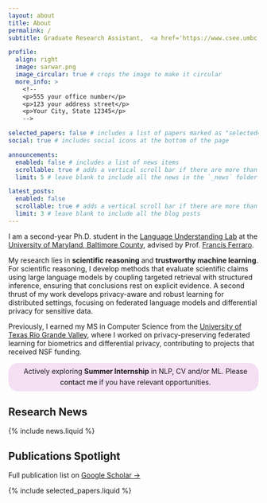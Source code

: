 ```yaml
---
layout: about
title: About
permalink: /
subtitle: Graduate Research Assistant,  <a href='https://www.csee.umbc.edu/'>University of Maryland Baltimore County</a>.

profile:
  align: right
  image: sarwar.png
  image_circular: true # crops the image to make it circular
  more_info: >
    <!--
    <p>555 your office number</p>
    <p>123 your address street</p>
    <p>Your City, State 12345</p>
    -->

selected_papers: false # includes a list of papers marked as "selected={true}"
social: true # includes social icons at the bottom of the page

announcements:
  enabled: false # includes a list of news items
  scrollable: true # adds a vertical scroll bar if there are more than 3 news items
  limit: 5 # leave blank to include all the news in the `_news` folder

latest_posts:
  enabled: false
  scrollable: true # adds a vertical scroll bar if there are more than 3 new posts items
  limit: 3 # leave blank to include all the blog posts
---
```


I am a second-year Ph.D. student in the <a href='https://huggingface.co/umbc-nlp'>Language Understanding Lab</a> at the <a href='https://www.csee.umbc.edu/'>University of Maryland, Baltimore County</a>, advised by Prof. <a href='https://userpages.cs.umbc.edu/ferraro/'>Francis Ferraro</a>.

My research lies in **scientific reasoning** and **trustworthy machine learning**. For scientific reasoning, I develop methods that evaluate scientific claims using large language models by coupling targeted retrieval with structured inference, ensuring that conclusions rest on explicit evidence. A second thrust of my work develops privacy-aware and robust learning for distributed settings, focusing on federated language models and differential privacy for sensitive data.

Previously, I earned my MS in Computer Science from the <a href='https://www.utrgv.edu/cecs/departments/csci/'>University of Texas Rio Grande Valley</a>, where I worked on privacy-preserving federated learning for biometrics and differential privacy, contributing to projects that received NSF funding.

<div style="background-color: rgba(181, 9, 172, 0.12); border-radius: 20px; padding: 6px 10px; display: flex; align-items: center; justify-content: center; line-height: 1.6; text-align: center; color: var(--global-text-color);">
  <i class="fa-solid fa-handshake" aria-hidden="true" style="margin-right: 8px; color: #000;"></i>
  <span>
    Actively exploring <b>Summer Internship</b> in NLP, CV and/or ML. Please <a href="mailto:smsarwar96@gmail.com" target="_blank" style="color: var(--global-theme-color); font-weight: 500; text-decoration: none;">contact me</a> if you have relevant opportunities.
  </span>
</div>

<div style="margin-top:5px;"></div>

## Research News

{% include news.liquid %}

## Publications Spotlight

Full publication list on [Google Scholar →](https://scholar.google.com/citations?user=7gRgh7QAAAAJ)

{% include selected_papers.liquid %}
